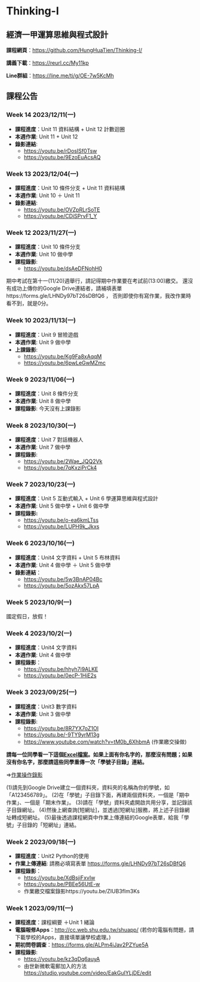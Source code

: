 # Thinking-I

## 經濟一甲運算思維與程式設計

**課程網頁**：https://github.com/HungHuaTien/Thinking-I/

**講義下載**：https://reurl.cc/My11kp

**Line群組**：https://line.me/ti/g/OE-7w5KcMh


## 課程公告


### Week 14  2023/12/11(一)

- **課程進度**：Unit 11 資料結構 + Unit 12 計數迴圈
- **本週作業**: Unit 11 + Unit 12
- **錄影連結**:
  -  https://youtu.be/rDosISf0Tsw
  -  https://youtu.be/9EzoEuAcsAQ


### Week 13 2023/12/04(一)

- **課程進度**：Unit 10 條件分支 + Unit 11 資料結構
- **本週作業**: Unit 10 ＋ Unit 11
- **錄影連結**:
  - https://youtu.be/OVZpRLrSoTE
  - https://youtu.be/CDiSPrvF1_Y 


### Week 12 2023/11/27(一)

- **課程進度**：Unit 10 條件分支
- **本週作業**: Unit 10 做中學
- **課程錄影**:
  - https://youtu.be/dsAeDFNohH0

期中考試在第十一(11/20)週舉行，請記得期中作業要在考試前(13:00)繳交。
還沒有成功上傳你的Google Drive連結者，請補填表單https://forms.gle/LHNDy97bT26sDBfQ6 ， 否則即使你有寫作業，我改作業時看不到，就是0分。

### Week 10 2023/11/13(一)

- **課程進度**：Unit 9 冒險遊戲
- **本週作業**: Unit 9 做中學
- **上課錄影**:
  - https://youtu.be/Kg9Fa8xAqqM
  - https://youtu.be/6pwLeGwMZmc

### Week 9 2023/11/06(一)

- **課程進度**：Unit 8 條件分支
- **本週作業**: Unit 8 做中學
- **課程錄影**: 今天沒有上課錄影
  
### Week 8 2023/10/30(一)

- **課程進度**：Unit 7 對話機器人 
- **本週作業**: Unit 7 做中學
- **課程錄影**:
  - https://youtu.be/2Wae_JQQ2Vk
  - https://youtu.be/7qKxziPrCk4

### Week 7 2023/10/23(一)
- **課程進度**：Unit 5 互動式輸入 + Unit 6 學運算思維與程式設計 
- **本週作業**: Unit 5 做中學 + Unit 6 做中學
- **課程錄影:**
  - https://youtu.be/o-ea6kmLTss
  - https://youtu.be/LUPH9k_Jkxs


### Week 6 2023/10/16(一)
- **課程進度**：Unit4 文字資料 + Unit 5 布林資料 
- **本週作業**: Unit 4 做中學 ＋ Unit 5 做中學
- **錄影連結**：
  -  https://youtu.be/5w3BnAP04Bc
  -  https://youtu.be/5ozAkx57LpA

### Week 5 2023/10/9(一)
國定假日，放假！

### Week 4 2023/10/2(一)
- **課程進度**：Unit4 文字資料
- **本週作業**: Unit 4 做中學
- **課程錄影**：
  - https://youtu.be/hhyh7i9ALKE
  - https://youtu.be/0ecP-1HiE2s

### Week 3 2023/09/25(一)
- **課程進度**：Unit3 數字資料
- **本週作業**: Unit 3 做中學
- **課程錄影**:
  - https://youtu.be/8R7YX7oZ1OI
  - https://youtu.be/-9TY9yrM13g
  - https://www.youtube.com/watch?v=tM0b_6XhbmA (作業繳交操做)

**請每一位同學看一下這個[Excel檔案](https://reurl.cc/DoZYQQ)。如果上面有你名字的，那麼沒有問題；如果沒有你名字，那麼請這些同學重傳一次「學號子目錄」連結。**

=>[作業操作錄影](https://youtu.be/ZIUB3fIm3Ks)

(1)請先到Google Drive建立一個資料夾，資料夾的名稱為你的學號，如「A123456789」。
(2)在「學號」子目錄下面，再建兩個資料夾，一個是「期中作業」、一個是「期末作業」。
(3)請在「學號」資料夾處開啟共用分享，並記錄該子目錄網址。
(4)然後上網查詢[短網址]，並透過[短網址]服務，將上述子目錄網址轉成短網址。
(5)最後透過課程網頁中作業上傳連結的Google表單，給我「學號」子目錄的「短網址」連結。

### Week 2 2023/09/18(一)
- **課程進度**：Unit2 Python的使用
- **作業上傳連結**: 請務必填寫表單 https://forms.gle/LHNDy97bT26sDBfQ6
- **課程錄影**：
  -  https://youtu.be/XdBsjiFxvIw
  -  https://youtu.be/PBEe56UtE-w
  -  作業繳交檔案錄影https://youtu.be/ZIUB3fIm3Ks
    
### Week 1 2023/09/11(一)
- **課程進度**：課程綱要 ＋Unit 1 緒論
- **電腦報修Apps**：http://cc.web.shu.edu.tw/shuapp/ (若你的電腦有問題，請下載學校的Apps，直接填單讓學校處理。)
- **期初問卷調查**：https://forms.gle/ALPm4iJav2PZYue5A
- **課程錄影**:
  - https://youtu.be/kz3qDq6auyA
  - 由世新微軟電郵加入的方法   https://studio.youtube.com/video/EakGuIYLjDE/edit

